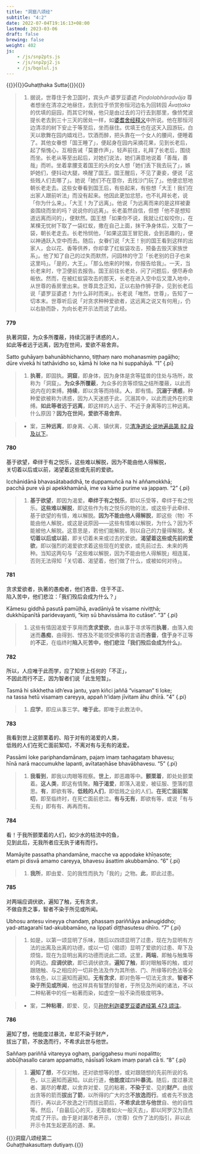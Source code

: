 ```yaml
---
title: "洞窟八颂经"
subtitle: "4:2"
date: 2022-07-04T19:16:13+08:00
lastmod: 2023-03-06
draft: false
brewing: false
weight: 402
js:
    - /js/snp2pts.js
    - /js/snp2pj2.js
    - /js/bqolul.js
---
```



{{<subtitle>}}{{<suttalink src="snp4.2">}}Guhaṭṭhaka Sutta{{</suttalink>}}{{</subtitle>}}

> 1. 据说，世尊住于舍卫国时，宾头卢·婆罗豆婆遮 *Piṇḍolabhāradvāja* 尊者想坐在清凉之地昼住，去到位于㤭赏弥恒河边名为回转园 *Āvaṭṭaka* 的优填的庭园，而其它时候，他只是由过去的习行去到那里，像㤭梵波提长老去到三十三天的居处一样，如[婆耆舍经释义](../212/)中所说。他在那恒河边清凉的树下安止于等至后，坐而昼住。优填王也在这天入园游玩，白天以歌舞在园内嬉戏已，饮酒而醉，把头靠在一个女人的腰间，便睡着了。其他女眷想「国王睡了」，便起身在园内采摘花果，见到长老后，起了惭愧心，互相告诫「莫要作声」，轻声前往，礼拜了长老后，围绕而坐。长老从等至出起后，对她们说法，她们满意地说着「善哉，善哉」而听。坐着拿腰支着国王的头的女人想「她们丢下我去玩了」，嫉妒她们，便抖动大腿，唤醒了国王。国王醒后，不见了妻妾，便说「这些贱人们去哪了」。她说「她们不在意你，去找沙门玩了」。他便忿怒地朝长老走去。这些女眷看到国王后，有些起来，有些想「大王！我们在出家人跟前听法」而没有起来。他因此更加忿怒，也不礼拜长老，说「你为什么来」。「大王！为了远离」。他说「为远离而来的是这样被妻妾围绕而坐的吗？说说你的远离」。长老虽然自信，但想「他不是想知道远离而问的」，便默然。国王想「如果你不说，我就让红蚁咬你」，在某棵无忧树下取了一袋红蚁，撒在自己上面，抹干净身体后，又取了一袋，朝长老走去。长老怜悯他，「如果这国王冒犯我，会到恶趣的」，便以神通跃入空中而去。随后，女眷们说「大王！别的国王看到这样的出家人，会以花、香等供养，你却拿了红蚁袋攻击，预备去毁灭家族世系」。他了知了自己的过失而默然，问园林的守卫「长老别的日子也来这里吗」。「是的，大王」。「那么他来的时候，你报告给我」。一天，当长老来时，守卫便前去报告。国王前往长老处，问了问题后，便尽寿命皈依。然而，在被红蚁袋攻击的那天，长老在进入空中后又潜入地中，从世尊的香房里出来。世尊具念正知，正以右胁作狮子卧，见到长老后说「婆罗豆婆遮！为什么非时而来」。长老说「唯然，世尊」，告知了一切本末。世尊听后说「对贪求种种爱欲者，这远离之说又有何用」，仍以右胁而卧，为向长老开示法而说了此经。

#### 779

执著洞窟，为众多所覆蔽，持续沉溺于诱惑的人，  
如此等者远于远离，因为在世间，爱欲不易舍弃。

Satto guhāyaṃ bahunābhichanno, tiṭṭhaṃ naro mohanasmiṃ pagāḷho;  
dūre vivekā hi tathāvidho so, kāmā hi loke na hi suppahāyā. <q>1</q>
{.pi}

> 1. **执著**，即固执。**洞窟**，即身体，因为身体是贪等猛兽的住处与场所，故称为「洞窟」。**为众多所覆蔽**，为众多的贪等烦恼之结所覆蔽，以此而说内在的束缚。**持续**，即以贪等而持续。**人**，即有情。**沉溺于诱惑**，种种爱欲被称为诱惑，因为人天迷惑于此，沉溺其中，以此而说外在的束缚。**如此等者远于远离**，即这样的人远于、不近于身离等的三种远离。什么原因？**因为在世间，爱欲不易舍弃**。

> - 案，**三种远离**，即身离、心离、镇伏离，见[清净道论·说地遍品第 82 段及以下](/visuddhimagga/04/#82)。

#### 780

基于欲望，牵绊于有之悦乐，这些难以解脱，因为不能由他人得解脱，  
关切着以后或以前，渴望着这些或先前的爱欲。

Icchānidānā bhavasātabaddhā, te duppamuñcā na hi aññamokkhā;  
pacchā pure vā pi apekkhamānā, ime va kāme purime va jappaṃ. <q>2</q>
{.pi}

> 1. **基于欲望**，即因为渴爱。**牵绊于有之悦乐**，即以乐受等，牵绊于有之悦乐。**这些难以解脱**，即这些作为有之悦乐的物的法，或这些于此牵绊、基于欲望的有情，难以解脱。**因为不能由他人得解脱**，即这些（物）不能由他人解脱，或这是说原因——这些有情难以解脱，为什么？因为不能被他人解脱。这意思是，若他们能解脱，则以自己的力量得解脱。**关切着以后或以前**，即关切着未来或过去的爱欲。**渴望着这些或先前的爱欲**，即以强烈的渴爱欲求着这些现在的爱欲，或先前过去、未来的两种。当知这两句与「这些难以解脱，因为不能由他人得解脱」相连属，否则无法得知「关切着、渴望着，他们做了什么，或被如何对待」。

#### 781

贪求爱欲者，执著的愚痴者，他们吝啬、住于不正、  
陷入苦中，他们悲泣：「我们殁后会成为什么？」

Kāmesu giddhā pasutā pamūḷhā, avadāniyā te visame niviṭṭhā;  
dukkhūpanītā paridevayanti, “kiṃ sū bhavissāma ito cutāse”. <q>3</q>
{.pi}

> 1. 这些有情因渴爱于享用而**贪求爱欲**，由从事于寻求等而**执著**，由落入痴迷而**愚痴**，由得到、悭吝及不能领受佛等的言语而**吝啬**，**住于**身不正等的**不正**，在临终时**陷入**死**苦中，他们悲泣「我们殁后会成为什么」**。

#### 782

所以，人应唯于此而学，应了知世上任何的「不正」，  
不因此而行不正，因为智者们说「此生短暂」。

Tasmā hi sikkhetha idh’eva jantu, yaṃ kiñci jaññā “visaman” ti loke;  
na tassa hetū visamaṃ careyya, appañ h’idaṃ jīvitam āhu dhīrā. <q>4</q>
{.pi}

> 1. **应学**，即应从事三学。**唯于此**，即唯于此教法中。

#### 783

我看到世上这颤栗着的、陷于对有的渴爱的人类，  
低贱的人们在死亡面前絮叨，不离对有与无有的渴爱。

Passāmi loke pariphandamānaṃ, pajaṃ imaṃ taṇhagataṃ bhavesu;  
hīnā narā maccumukhe lapanti, avītataṇhāse bhavābhavesu. <q>5</q>
{.pi}

> 1. **我看到**，即我以肉眼等观察。**世上**，即恶趣等中。**颤栗着**，即处处颤栗着。**这人类**，即这有情聚。**陷于渴爱**，即落入渴爱，被征服、堕落的意思。**有**，即欲有等。**低贱的人们**，即低贱之业的人们。**在死亡面前絮叨**，即至临终时，在死亡面前悲泣。**有与无有**，即欲有等，或说「有与无有」即有有、再再而有。

#### 784

看！于我所颤栗着的人们，如少水的枯流中的鱼，  
见到此后，无我所者应无执于诸有而行。

Mamāyite passatha phandamāne, macche va appodake khīṇasote;  
etam pi disvā amamo careyya, bhavesu āsattim akubbamāno. <q>6</q>
{.pi}

> 1. **我所**，即由爱、见的我性而执为「我的」之物。**此**，即此过患。

#### 785

对两端应调伏欲，遍知了触，无有贪求，  
不做自责之事，智者不染于所见或所闻。

Ubhosu antesu vineyya chandaṃ, phassaṃ pariññāya anānugiddho;  
yad-attagarahī tad-akubbamāno, na lippatī diṭṭhasutesu dhīro. <q>7</q>
{.pi}

> 1. 如是，以第一颂显明了乐味，随后以四颂显明了过患，现在为显明有方法的出离及出离的功德，或以一切（偈颂）显明了爱欲的过患、卑下及烦恼，现在为显明出离的功德而说此二颂。这里，**两端**，即触与触集等的两边。**应调伏欲**，即已调伏欲贪。**遍知了触**，即对眼触等的触，或对跟随触、与之相应的一切非色法及作为其所依、门、所缘等的色法等全体名色，以三遍知而遍知。**无有贪求**，即对色等一切法无贪求。**智者不染于所见或所闻**，他这样具有智慧的智者，于所见及所闻的诸法，不以二种粘著中的任一粘著而染，如虚空一般不染而极度明净。

> - 案，**二种粘著**，即爱、见，见[孙陀利迦婆罗豆婆遮经第 473 颂注](../304/#473)。

#### 786

遍知了想，他能度过暴流，牟尼不染于财产，  
拔出了箭，不放逸而行，不希求此世与他世。

Saññaṃ pariññā vitareyya oghaṃ, pariggahesu muni nopalitto;  
abbūḷhasallo caram appamatto, nāsīsatī lokam imaṃ parañ cā ti. <q>8</q>
{.pi}

> 1. **遍知了想**，不仅对触，还对欲想等的想，或对跟随想的先前所说的名色，以三遍知而遍知。以此行道，**他能度过**四种**暴流**。随后，度过暴流者、漏尽的**牟尼**，以舍弃对爱、见的粘著，**不染于**爱、见的**财产**。由拔出贪等的箭而**拔出了箭**，以所得的广大的念**不放逸而行**。或者先不放逸而行，再以此不放逸之行而拔出箭后，**不希求此世与他世**自、他的自性等。然后，「自最后心的灭，无取者如火一般灭去」，即以阿罗汉为顶点完成了开示。由于是对漏尽者开示，（世尊）仅作了法的指引，非以此开示令其生起更高的道、果。


{{<eof>}}洞窟八颂经第二<br>Guhaṭṭhakasuttaṃ dutiyaṃ.{{</eof>}}